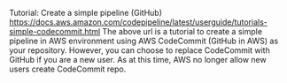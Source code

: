 Tutorial: Create a simple pipeline (GitHub)
https://docs.aws.amazon.com/codepipeline/latest/userguide/tutorials-simple-codecommit.html
The above url is a tutorial to create a simple pipeline in AWS environment using AWS CodeCommit (GitHub in AWS) as your repository. However, you can choose to replace CodeCommit with GitHub if you are a new user. As at this time, AWS no longer allow new users create CodeCommit repo.
